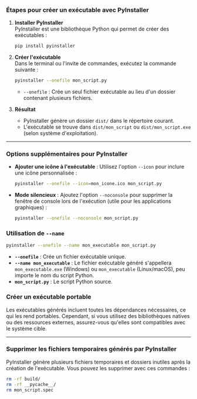 
### Étapes pour créer un exécutable avec PyInstaller

1. **Installer PyInstaller**  
   PyInstaller est une bibliothèque Python qui permet de créer des exécutables :

   ```bash
   pip install pyinstaller
   ```

2. **Créer l'exécutable**  
   Dans le terminal ou l'invite de commandes, exécutez la commande suivante :

   ```bash
   pyinstaller --onefile mon_script.py
   ```

   - `--onefile` : Crée un seul fichier exécutable au lieu d'un dossier contenant plusieurs fichiers.


3. **Résultat**  
   - PyInstaller génère un dossier `dist/` dans le répertoire courant.
   - L'exécutable se trouve dans `dist/mon_script` ou `dist/mon_script.exe` (selon système d'exploitation).

---

### Options supplémentaires pour PyInstaller

- **Ajouter une icône à l'exécutable** : Utilisez l'option `--icon` pour inclure une icône personnalisée :
  ```bash
  pyinstaller --onefile --icon=mon_icone.ico mon_script.py
  ```

- **Mode silencieux** : Ajoutez l'option `--noconsole` pour supprimer la fenêtre de console lors de l'exécution (utile pour les applications graphiques) :
  ```bash
  pyinstaller --onefile --noconsole mon_script.py
  ```
### Utilisation de `--name`


```bash
pyinstaller --onefile --name mon_executable mon_script.py
```

- **`--onefile`** : Crée un fichier exécutable unique.
- **`--name mon_executable`** : Le fichier exécutable généré s'appellera `mon_executable.exe` (Windows) ou `mon_executable` (Linux/macOS), peu importe le nom du script Python.
- **`mon_script.py`** : Le script Python source.

### Créer un exécutable portable

Les exécutables générés incluent toutes les dépendances nécessaires, ce qui les rend portables. Cependant, si vous utilisez des bibliothèques natives ou des ressources externes, assurez-vous qu'elles sont compatibles avec le système cible.

---

### Supprimer les fichiers temporaires générés par PyInstaller

PyInstaller génère plusieurs fichiers temporaires et dossiers inutiles après la création de l'exécutable. Vous pouvez les supprimer avec ces commandes :

```bash
rm -rf build/
rm -rf __pycache__/
rm mon_script.spec
```




